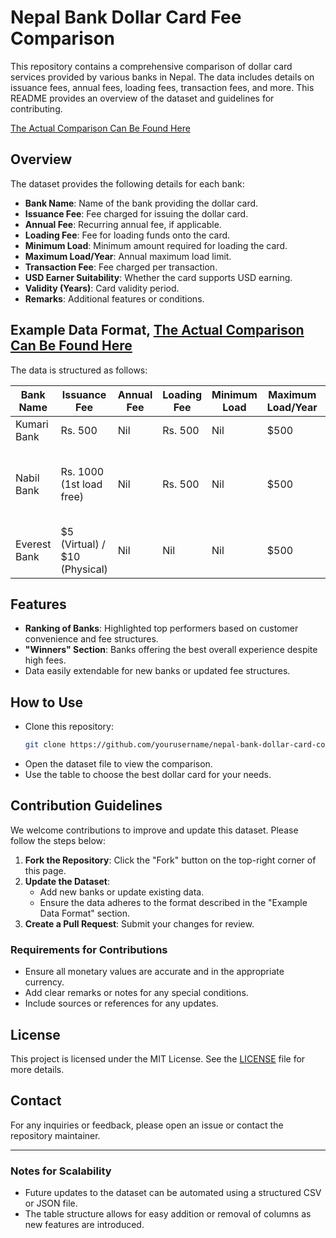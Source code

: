 # Nepal Bank Dollar Card Fee Comparison

This repository contains a comprehensive comparison of dollar card services provided by various banks in Nepal. The data includes details on issuance fees, annual fees, loading fees, transaction fees, and more. This README provides an overview of the dataset and guidelines for contributing.

[The Actual Comparison Can Be Found Here](https://github.com/gauravyad69/NepalDollarCardComparison/blob/main/CARDS.md)

## Overview

The dataset provides the following details for each bank:

- **Bank Name**: Name of the bank providing the dollar card.
- **Issuance Fee**: Fee charged for issuing the dollar card.
- **Annual Fee**: Recurring annual fee, if applicable.
- **Loading Fee**: Fee for loading funds onto the card.
- **Minimum Load**: Minimum amount required for loading the card.
- **Maximum Load/Year**: Annual maximum load limit.
- **Transaction Fee**: Fee charged per transaction.
- **USD Earner Suitability**: Whether the card supports USD earning.
- **Validity (Years)**: Card validity period.
- **Remarks**: Additional features or conditions.

## Example Data Format, [The Actual Comparison Can Be Found Here](https://github.com/gauravyad69/NepalDollarCardComparison/blob/main/CARDS.md)

The data is structured as follows:

| **Bank Name**           | **Issuance Fee**                 | **Annual Fee** | **Loading Fee** | **Minimum Load** | **Maximum Load/Year** | **Transaction Fee**                        | **USD Earner**            | **Validity (Years)** | **Remarks**                                              |
|--------------------------|-----------------------------------|----------------|-----------------|------------------|-----------------------|--------------------------------------------|---------------------------|-----------------------|-----------------------------------------------------------|
| Kumari Bank             | Rs. 500                          | Nil            | Rs. 500         | Nil              | $500                 | Nil                                        | No                        | 5                     |                                                       |
| Nabil Bank              | Rs. 1000 (1st load free)         | Nil            | Rs. 500         | Nil              | $500                 | 1% cross-border + 0.5% or $0.50, whichever is higher | Yes                       | 4                     | Easy load on request at nearest branch                  |
| Everest Bank            | $5 (Virtual) / $10 (Physical)    | Nil            | Nil             | Nil              | $500                 | Same as Nabil                              | No                        | 4                     |                                                       |

## Features

- **Ranking of Banks**: Highlighted top performers based on customer convenience and fee structures.
- **"Winners" Section**: Banks offering the best overall experience despite high fees.
- Data easily extendable for new banks or updated fee structures.

## How to Use

- Clone this repository:
  ```bash
  git clone https://github.com/yourusername/nepal-bank-dollar-card-comparison.git
  ```
- Open the dataset file to view the comparison.
- Use the table to choose the best dollar card for your needs.

## Contribution Guidelines

We welcome contributions to improve and update this dataset. Please follow the steps below:

1. **Fork the Repository**: Click the "Fork" button on the top-right corner of this page.
2. **Update the Dataset**:
   - Add new banks or update existing data.
   - Ensure the data adheres to the format described in the "Example Data Format" section.
3. **Create a Pull Request**: Submit your changes for review.

### Requirements for Contributions

- Ensure all monetary values are accurate and in the appropriate currency.
- Add clear remarks or notes for any special conditions.
- Include sources or references for any updates.

## License

This project is licensed under the MIT License. See the [LICENSE](LICENSE) file for more details.

## Contact

For any inquiries or feedback, please open an issue or contact the repository maintainer.

---

### Notes for Scalability

- Future updates to the dataset can be automated using a structured CSV or JSON file.
- The table structure allows for easy addition or removal of columns as new features are introduced.
